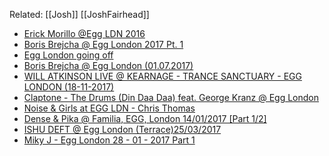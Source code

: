 Related: [[Josh]] [[JoshFairhead]]

- [Erick Morillo @Egg LDN 2016](https://www.youtube.com/watch?v=8JAMkrzSRao)
- [Boris Brejcha @ Egg London 2017 Pt. 1](https://www.youtube.com/watch?v=k0wpI_IxWzA)
- [Egg London going off](https://www.youtube.com/watch?v=R5l3Bc19_A4)
- [Boris Brejcha @ Egg London (01.07.2017)](https://www.youtube.com/watch?v=Yems6-_PWHk)
- [WILL ATKINSON LIVE @ KEARNAGE - TRANCE SANCTUARY - EGG LONDON (18-11-2017)](https://www.youtube.com/watch?v=B03-YqPajYg)
- [Claptone - The Drums (Din Daa Daa) feat. George Kranz @ Egg London](https://www.youtube.com/watch?v=D-2O6_m8_L8)
- [Noise & Girls at EGG LDN - Chris Thomas](https://www.youtube.com/watch?v=rg8KmUZJVvA)
- [Dense & Pika @ Familia, EGG, London 14/01/2017 [Part 1/2]](https://www.youtube.com/watch?v=nUP709jlEq8)
- [ISHU DEFT @ Egg London (Terrace)25/03/2017](https://www.youtube.com/watch?v=T9OCm2ZD6lk)
- [Miky J - Egg London 28 - 01 - 2017 Part 1](https://www.youtube.com/watch?v=-nS0pmaWTc8)
